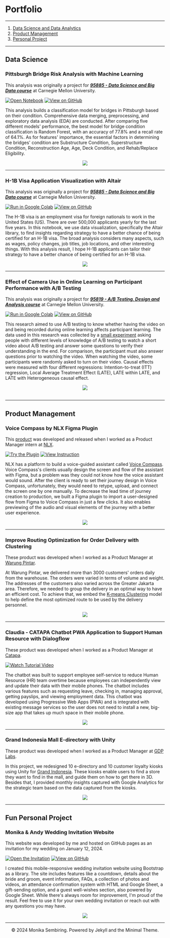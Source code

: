# Portfolio
---
1. [Data Science and Data Analytics](#data)
2. [Product Management](#product)
3. [Personal Project](#personal)
---
## Data Science <a id="data"></a>

### Pittsburgh Bridge Risk Analysis with Machine Learning <a id="data1"></a>

This analysis was originally a project for [***95885 - Data Science and Big Data course***](https://api.heinz.cmu.edu/courses_api/course_detail/95-885/) at Carnegie Mellon University.

[![Open Notebook](https://img.shields.io/badge/Jupyter-Open_Notebook-blue?logo=Jupyter)](projects/bridge-risk-analysis.html)
[![View on GitHub](https://img.shields.io/badge/GitHub-View_on_GitHub-blue?logo=GitHub)](https://github.com/monikasembiring/bridge-risk-classification)

This analysis builds a classification model for bridges in Pittsburgh based on their condition. Comprehensive data merging, preprocessing, and exploratory data analysis (EDA) are conducted. After comparing five different models' performance, the best model for bridge condition classification is Random Forest, with an accuracy of 77.8% and a recall rate of 64.1%. As for features' importance, the essential factors in determining the bridges' condition are Substructure Condition, Superstructure Condition, Reconstruction Age, Age, Deck Condition, and Rehab/Replace Eligibility.


<center><img src="images/bridge-risk-analysis.jpg"/></center>

---
### H-1B Visa Application Visualization with Altair <a id="data2"></a>

This analysis was originally a project for [***95885 - Data Science and Big Data course***](https://api.heinz.cmu.edu/courses_api/course_detail/95-885/) at Carnegie Mellon University.

[![Run in Google Colab](https://img.shields.io/badge/Colab-Run_in_Google_Colab-blue?logo=Google&logoColor=FDBA18)](https://colab.research.google.com/drive/1ZKj8omcb7jKSuYZBDmJxpuoMLi0bTioR)
[![View on GitHub](https://img.shields.io/badge/GitHub-View_on_GitHub-blue?logo=GitHub)](https://github.com/monikasembiring/h-1b-visa-data-visualization)

The H-1B visa is an employment visa for foreign nationals to work in the United States (US). There are over 500,000 applicants yearly for the last five years. In this notebook, we use data visualization, specifically the Altair library, to find insights regarding strategy to have a better chance of being certified for an H-1B visa. The broad analysis considers many aspects, such as wages, policy changes, job titles, job locations, and other interesting things. With this analysis result, I hope H-1B applicants can tailor their strategy to have a better chance of being certified for an H-1B visa.  

<center><img src="images/h-1b visualization.png"/></center>

---
### Effect of Camera Use in Online Learning on Participant Performance with A/B Testing <a id="data3"></a>

This analysis was originally a project for [***95819 - A/B Testing, Design and Analysis course***](https://api.heinz.cmu.edu/courses_api/course_detail/95-819/) at Carnegie Mellon University.

[![Run in Google Colab](https://img.shields.io/badge/Colab-Run_in_Google_Colab-blue?logo=Google&logoColor=FDBA18)](https://colab.research.google.com/drive/11uiNzvc5RLERqgl1_9jQV1niEm6QELHb)
[![View on GitHub](https://img.shields.io/badge/GitHub-View_on_GitHub-blue?logo=GitHub)](https://github.com/monikasembiring/online-learning-ab-testing)

This research aimed to use A/B testing to know whether having the video on and being recorded during online learning affects participant learning. The data used in this research was collected by a [small experiment](https://www.linkedin.com/feed/update/urn:li:activity:6999874128102981632/) asking people with different levels of knowledge of A/B testing to watch a short video about A/B testing and answer some questions to verify their understanding in the end. For comparison, the participant must also answer questions prior to watching the video. When watching the video, some participants were randomly asked to turn on their video. Causal effects were measured with four different regressions: Intention-to-treat (ITT) regression, Local Average Treatment Effect (LATE), LATE within LATE, and LATE with Heterogeneous causal effect.

<center><img src="images/online-learning.png"></center>
<br>

---
## Product Management <a id="product"></a>

### Voice Compass by NLX Figma Plugin <a id="product1"></a>

This [product](https://nlx.ai/news/nlx-s-new-figma-plugin-for-voice-compass?utm_content=218434948&utm_medium=social&utm_source=linkedin&hss_channel=lcp-12587283) was developed and released when I worked as a Product Manager intern at [NLX](https://nlx.ai/).

[![Try the Plugin](https://img.shields.io/badge/Figma-Try_the_Plugin-blue?logo=Figma)](https://www.figma.com/community/plugin/1139545615887918828/Voice-Compass-by-NLX)
[![View Instruction](https://img.shields.io/badge/PDF-View_Instructions-blue?logo=adobe-acrobat-reader&logoColor=white)](https://assets.nlx.ai/media/nlx-figma-plugin-instructions.pdf)

NLX has a platform to build a voice-guided assistant called [Voice Compass](https://nlx.ai/voice-compass). Voice Compass's clients usually design the screen and flow of the assistant with Figma, but a problem was they could not know how the voice assistant would sound. After the client is ready to set their journey design in Voice Compass, unfortunately, they would need to retype, upload, and connect the screen one by one manually. To decrease the lead time of journey creation to production, we built a Figma plugin to import a user-designed flow from Figma to Voice Compass in just a few clicks. It also enables previewing of the audio and visual elements of the journey with a better user experience.

<center><img src="images/vc-figma-plugin.png"/></center>

---
### Improve Routing Optimization for Order Delivery with Clustering <a id="product2"></a>

These product was developed when I worked as a Product Manager at [Warung Pintar](https://warungpintar.co.id/).

At Warung Pintar, we delivered more than 3000 customers' orders daily from the warehouse. The orders were varied in terms of volume and weight. The addresses of the customers also varied across the Greater Jakarta area. Therefore, we needed to group the delivery in an optimal way to have an efficient cost. To achieve that, we embed the [K-means Clustering](https://www.researchgate.net/publication/344802174_Optimizing_Planning_Service_Territories_by_Dividing_Into_Compact_Several_Sub-areas_Using_Binary_K-means_Clustering_According_Vehicle_Constraints) model to help define the most optimized route to be used by the delivery personnel.

<center><img src="images/vrp.png"/></center>

---
### Claudia - CATAPA Chatbot PWA Application to Support Human Resource with Dialogflow <a id="product3"></a>

These product was developed when I worked as a Product Manager at [Catapa](https://catapa.com/).

[![Watch Tutorial Video](https://img.shields.io/badge/YouTube-Watch_Tutorial_Video-blue?logo=Youtube)](https://www.youtube.com/watch?v=Ho49btSfYIs)

The chatbot was built to support employee self-service to reduce Human Resource (HR) team overtime because employees can independently view and update their data with their mobile phones. The chatbot includes various features such as requesting leave, checking in, managing approval, getting payslips, and viewing employment data. This chatbot was developed using Progressive Web Apps (PWA) and is integrated with existing message services so the user does not need to install a new, big-size app that takes up much space in their mobile phone. 

<center><img src="images/claudia.png"/></center>

---
### Grand Indonesia Mall E-directory with Unity <a id="product4"></a>

These product was developed when I worked as a Product Manager at [GDP Labs](https://www.gdplabs.id/).

In this project, we redesigned 10 e-directory and 10 customer loyalty kiosks using Unity for [Grand Indonesia](https://www.grand-indonesia.com/). These kiosks enable users to find a store they want to find in the mall, and guide them on how to get there in 3D. Besides that, I provided monthly insights captured with Google Analytics for the strategic team based on the data captured from the kiosks.

<center><img src="images/directory.png"/></center>

---
## Fun Personal Project <a id="personal"></a>

### Monika & Andy Wedding Invitation Website <a id="personal1"></a>

This website was developed by me and hosted on GitHub pages as an invitation for my wedding on January 12, 2024. 

[![Open the Invitation](https://img.shields.io/badge/Github%20Pages-Open_the_Invitation-blue?logo=githubpages)](https://monikasembiring.github.io/wedding-invitation/?name=Especially%20for%20those%20who%20are%20viewing%20my%20portfolio)
[![View on GitHub](https://img.shields.io/badge/GitHub-View_on_GitHub-blue?logo=GitHub)](https://github.com/monikasembiring/wedding-invitation)


I created this mobile-responsive wedding invitation website using Bootstrap as a library. The site includes features like a countdown, details about the bride and groom, event information, FAQs, a collection of photos and videos, an attendance confirmation system with HTML and Google Sheet, a gift-sending option, and a guest well-wishes section, also powered by Google Sheet. While there's always room for improvement, I'm proud of the result. Feel free to use it for your own wedding invitation or reach out with any questions you may have.


<center><img src="images/wedding.jpg"/></center>


---
<center>© 2024 Monika Sembiring. Powered by Jekyll and the Minimal Theme.</center>
